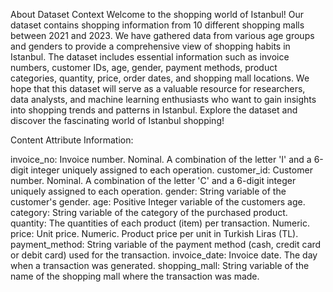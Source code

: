 About Dataset
Context
Welcome to the shopping world of Istanbul! Our dataset contains shopping information from 10 different shopping malls between 2021 and 2023. We have gathered data from various age groups and genders to provide a comprehensive view of shopping habits in Istanbul. The dataset includes essential information such as invoice numbers, customer IDs, age, gender, payment methods, product categories, quantity, price, order dates, and shopping mall locations. We hope that this dataset will serve as a valuable resource for researchers, data analysts, and machine learning enthusiasts who want to gain insights into shopping trends and patterns in Istanbul. Explore the dataset and discover the fascinating world of Istanbul shopping!

Content
Attribute Information:

invoice_no: Invoice number. Nominal. A combination of the letter 'I' and a 6-digit integer uniquely assigned to each operation.
customer_id: Customer number. Nominal. A combination of the letter 'C' and a 6-digit integer uniquely assigned to each operation.
gender: String variable of the customer's gender.
age: Positive Integer variable of the customers age.
category: String variable of the category of the purchased product.
quantity: The quantities of each product (item) per transaction. Numeric.
price: Unit price. Numeric. Product price per unit in Turkish Liras (TL).
payment_method: String variable of the payment method (cash, credit card or debit card) used for the transaction.
invoice_date: Invoice date. The day when a transaction was generated.
shopping_mall: String variable of the name of the shopping mall where the transaction was made.

